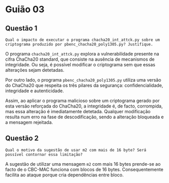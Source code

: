 # Guião 03

## Questão 1

`Qual o impacto de executar o programa chacha20_int_attck.py sobre um criptograma produzido por pbenc_chacha20_poly1305.py? Justifique.`

O programa `chacha20_int_attck.py` explora a vulnerabilidade presente na cifra ChaCha20 standard, que consiste na ausência de mecanismos de integridade. Ou seja, é possível modificar o criptograma sem que essas alterações sejam detetadas.

Por outro lado, o programa `pbenc_chacha20_poly1305.py` utiliza uma versão do ChaCha20 que respeita os três pilares da segurança: confidencialidade, integridade e autenticidade.

Assim, ao aplicar o programa malicioso sobre um criptograma gerado por esta versão reforçada do ChaCha20, a integridade é, de facto, corrompida, mas essa alteração é imediatamente detetada. Qualquer modificação resulta num erro na fase de descodificação, sendo a alteração bloqueada e a mensagem rejeitada.

## Questão 2
`Qual o motivo da sugestão de usar m2 com mais de 16 byte? Será possível contornar essa limitação?` 

A sugestão de utilizar uma mensagem `m2` com mais 16 bytes prende-se ao facto de o CBC-MAC funciona com blocos de 16 bytes. Consequentemente facilita ao ataque porque cria dependências entre bloco. 

